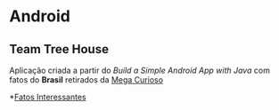 # Android

## Team Tree House
Aplicação criada a partir do  *Build a Simple Android App with Java* com fatos do **Brasil**
retirados da [Mega Curioso](https://www.megacurioso.com.br/historia-e-geografia/102530-teste-sera-que-voce-ja-sabia-destes-34-fatos-sobre-o-brasil.htm)

*[Fatos Interessantes](https://github.com/LucasPLopes/Android/tree/master/FatosInteressantes)
